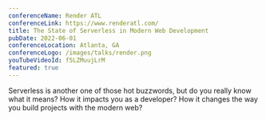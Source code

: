 ```yaml
---
conferenceName: Render ATL
conferenceLink: https://www.renderatl.com/
title: The State of Serverless in Modern Web Development
pubDate: 2022-06-01
conferenceLocation: Atlanta, GA
conferenceLogo: /images/talks/render.png
youTubeVideoId: f5LZMuujLrM
featured: true
---
```


Serverless is another one of those hot buzzwords, but do you really know what it means? How it impacts you as a developer? How it changes the way you build projects with the modern web?
